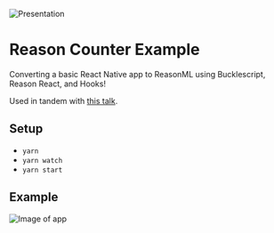 ![Presentation](https://i.imgur.com/eXpnOwS.png)

# Reason Counter Example

Converting a basic React Native app to ReasonML using Bucklescript, Reason React, and Hooks!

Used in tandem with [this talk](https://docs.google.com/presentation/d/1va2zii776X4H5t892FNPCYzys9dSAHCgDeT55H4RZ_o/edit?usp=sharing).

## Setup

- `yarn`
- `yarn watch`
- `yarn start`

## Example

![Image of app](https://i.imgur.com/vSnRuTL.png)
